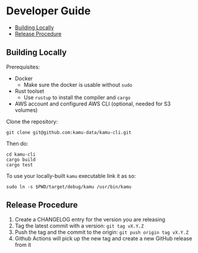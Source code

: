 # Developer Guide <!-- omit in toc -->

- [Building Locally](#building-locally)
- [Release Procedure](#release-procedure)

## Building Locally
Prerequisites:
* Docker
  * Make sure the docker is usable without `sudo`
* Rust toolset
  * Use `rustup` to install the compiler and `cargo`
* AWS account and configured AWS CLI (optional, needed for S3 volumes)

Clone the repository:
```shell
git clone git@github.com:kamu-data/kamu-cli.git
```

Then do:
```shell
cd kamu-cli
cargo build
cargo test
```

To use your locally-built `kamu` executable link it as so:
```shell
sudo ln -s $PWD/target/debug/kamu /usr/bin/kamu
```

## Release Procedure
1. Create a CHANGELOG entry for the version you are releasing
2. Tag the latest commit with a version: `git tag vX.Y.Z`
3. Push the tag and the commit to the origin: `git push origin tag vX.Y.Z`
4. Github Actions will pick up the new tag and create a new GitHub release from it

